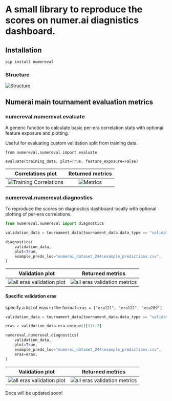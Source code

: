 # A small library to reproduce the scores on numer.ai diagnistics dashboard.

## Installation

`pip install numereval`

### Structure

![Structure](https://raw.githubusercontent.com/parmarsuraj99/numereval/master/images/numereval_structure.png)

## Numerai main tournament evaluation metrics

### numereval.numereval.evaluate

A generic function to calculate basic per-era correlation stats with optional feature exposure and plotting.

Useful for evaluating custom validation split from training data.

```
from numereval.numereval import evaluate

evaluate(training_data, plot=True, feature_exposure=False)
```

Correlations plot      |  Returned metrics
:-------------------------:|:-------------------------:
![Training Correlations](https://github.com/parmarsuraj99/numereval/raw/master/images/training_eval.png)  |  ![Metrics](https://raw.githubusercontent.com/parmarsuraj99/numereval/master/images/evaluate_metrics.png)

### numereval.numereval.diagnostics

To reproduce the scores on diagnostics dashboard locally with optional plotting of per-era correlations.

```python
from numereval.numereval import diagnostics

validation_data = tournament_data[tournament_data.data_type == "validation"]

diagnostics(
    validation_data,
    plot=True,
    example_preds_loc="numerai_dataset_244\example_predictions.csv",
)

```

Validation plot             |  Returned metrics
:-------------------------:|:-------------------------:
![all eras validation plot](https://raw.githubusercontent.com/parmarsuraj99/numereval/master/images/nmr_eval.png)  |  ![all eras validation metrics](https://raw.githubusercontent.com/parmarsuraj99/numereval/master/images/numertest.png)

#### Specific validation eras

specify a list of eras in the format `eras = ["era121", "era122", "era209"]`

```python
validation_data = tournament_data[tournament_data.data_type == "validation"]

eras = validation_data.era.unique()[11:-2]

numereval.numereval.diagnostics(
    validation_data,
    plot=True,
    example_preds_loc="numerai_dataset_244\example_predictions.csv",
    eras=eras,
)

```

Validation plot             |  Returned metrics
:-------------------------:|:-------------------------:
![all eras validation plot](https://raw.githubusercontent.com/parmarsuraj99/numereval/master/images/nmr_eval_some_eras.png)  |  ![all eras validation metrics](https://raw.githubusercontent.com/parmarsuraj99/numereval/master/images/numertest_specific_eras.png)

Docs will be updated soon!
